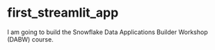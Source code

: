 # first_streamlit_app
I am going to build the Snowflake Data Applications Builder Workshop (DABW) course.
